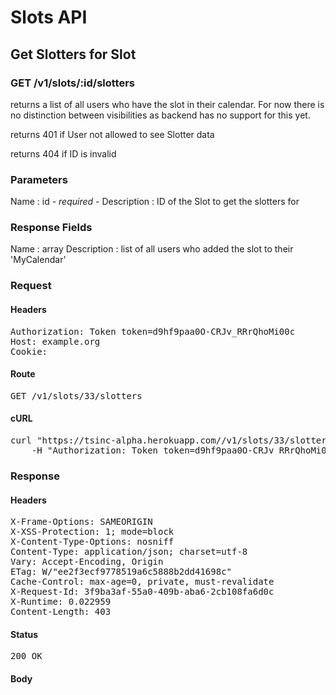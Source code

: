 # Slots API

## Get Slotters for Slot

### GET /v1/slots/:id/slotters

returns a list of all users who have the slot in their calendar. For now there is no distinction between visibilities as backend has no support for this yet.

returns 401 if User not allowed to see Slotter data

returns 404 if ID is invalid

### Parameters

Name : id *- required -*
Description : ID of the Slot to get the slotters for


### Response Fields

Name : array
Description : list of all users who added the slot to their &#39;MyCalendar&#39;

### Request

#### Headers

<pre>Authorization: Token token=d9hf9paa0O-CRJv_RRrQhoMi00c
Host: example.org
Cookie: </pre>

#### Route

<pre>GET /v1/slots/33/slotters</pre>

#### cURL

<pre class="request">curl &quot;https://tsinc-alpha.herokuapp.com//v1/slots/33/slotters&quot; -X GET \
	-H &quot;Authorization: Token token=d9hf9paa0O-CRJv_RRrQhoMi00c&quot;</pre>

### Response

#### Headers

<pre>X-Frame-Options: SAMEORIGIN
X-XSS-Protection: 1; mode=block
X-Content-Type-Options: nosniff
Content-Type: application/json; charset=utf-8
Vary: Accept-Encoding, Origin
ETag: W/&quot;ee2f3ecf9778519a6c5888b2dd41698c&quot;
Cache-Control: max-age=0, private, must-revalidate
X-Request-Id: 3f9ba3af-55a0-409b-aba6-2cb108fa6d0c
X-Runtime: 0.022959
Content-Length: 403</pre>

#### Status

<pre>200 OK</pre>

#### Body

```javascript

```
